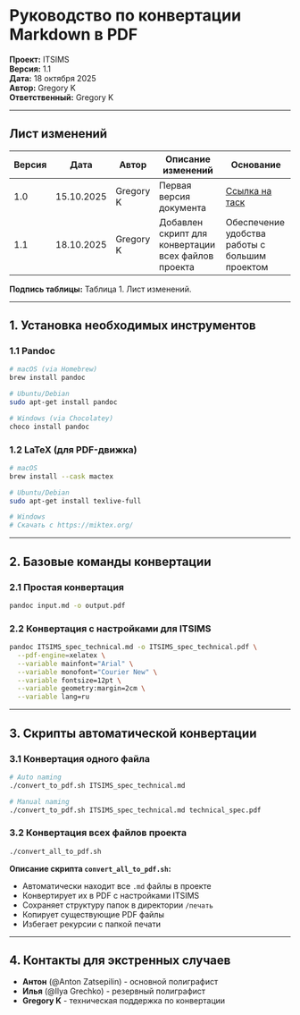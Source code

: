 # Руководство по конвертации Markdown в PDF

**Проект:** ITSIMS  
**Версия:** 1.1  
**Дата:** 18 октября 2025  
**Автор:** Gregory K  
**Ответственный:** Gregory K

---

## Лист изменений

| Версия | Дата | Автор | Описание изменений | Основание |
|--------|------|-------|--------------------|-----------|
| 1.0 | 15.10.2025 | Gregory K | Первая версия документа | [Ссылка на таск](https://www.notion.so/Markdown-PDF-28dcf70d42c9800f8b0ff1c56f59f24e?source=copy_link) |
| 1.1 | 18.10.2025 | Gregory K | Добавлен скрипт для конвертации всех файлов проекта | Обеспечение удобства работы с большим проектом |

**Подпись таблицы:** Таблица 1. Лист изменений.

---

## 1. Установка необходимых инструментов

### 1.1 Pandoc

```bash
# macOS (via Homebrew)
brew install pandoc

# Ubuntu/Debian
sudo apt-get install pandoc

# Windows (via Chocolatey)
choco install pandoc
```

### 1.2 LaTeX (для PDF-движка)

```bash
# macOS
brew install --cask mactex

# Ubuntu/Debian
sudo apt-get install texlive-full

# Windows
# Скачать с https://miktex.org/
```

---

## 2. Базовые команды конвертации

### 2.1 Простая конвертация

```bash
pandoc input.md -o output.pdf
```

### 2.2 Конвертация с настройками для ITSIMS

```bash
pandoc ITSIMS_spec_technical.md -o ITSIMS_spec_technical.pdf \
  --pdf-engine=xelatex \
  --variable mainfont="Arial" \
  --variable monofont="Courier New" \
  --variable fontsize=12pt \
  --variable geometry:margin=2cm \
  --variable lang=ru
```

---

## 3. Скрипты автоматической конвертации

### 3.1 Конвертация одного файла

```bash
# Auto naming
./convert_to_pdf.sh ITSIMS_spec_technical.md

# Manual naming
./convert_to_pdf.sh ITSIMS_spec_technical.md technical_spec.pdf
```

### 3.2 Конвертация всех файлов проекта

```bash
./convert_all_to_pdf.sh
```

**Описание скрипта `convert_all_to_pdf.sh`:**

- Автоматически находит все `.md` файлы в проекте
- Конвертирует их в PDF с настройками ITSIMS
- Сохраняет структуру папок в директории `/печать`
- Копирует существующие PDF файлы
- Избегает рекурсии с папкой печати

---

## 4. Контакты для экстренных случаев

- **Антон** (@Anton Zatsepilin) - основной полиграфист
- **Илья** (@Ilya Grechko) - резервный полиграфист
- **Gregory K** - техническая поддержка по конвертации
